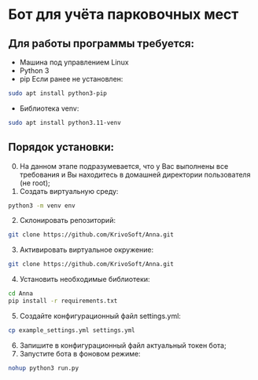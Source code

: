 # Бот для учёта парковочных мест

## Для работы программы требуется:
- Машина под управлением Linux
- Python 3
- pip
Если ранее не установлен:
```bash
sudo apt install python3-pip
```
- Библиотека venv:
```bash
sudo apt install python3.11-venv
```


## Порядок установки:
0. На данном этапе подразумевается, что у Вас выполнены все требования и Вы находитесь в домашней директории пользователя (не root);
1. Создать виртуальную среду:
```bash
python3 -m venv env
```
2. Склонировать репозиторий:
```bash
git clone https://github.com/KrivoSoft/Anna.git
```
3. Активировать виртуальное окружение:
```bash
git clone https://github.com/KrivoSoft/Anna.git
```
4. Установить необходимые библиотеки: 
```bash
cd Anna
pip install -r requirements.txt 
```
5. Создайте конфигурационный файл settings.yml:
```bash
cp example_settings.yml settings.yml
``` 
6. Запишите в конфигурационный файл актуальный токен бота;
7. Запустите бота в фоновом режиме:
```bash
nohup python3 run.py
```
